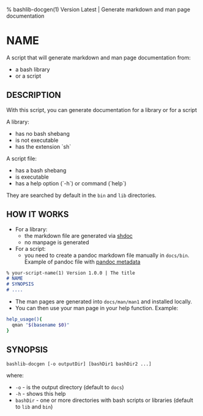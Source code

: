 % bashlib-docgen(1) Version Latest | Generate markdown and man page documentation
# NAME

A script that will generate markdown and man page documentation from:

* a bash library 
* or a script

## DESCRIPTION

With this script, you can generate documentation for a library or for a script

A library:

* has no bash shebang
* is not executable
* has the extension \`sh\`

A script file:

* has a bash shebang
* is executable
* has a help option (\`-h\`) or command (\`help\`)

They are searched by default in the `bin` and `lib` directories.

## HOW IT WORKS

* For a library:
  * the markdown file are generated via [shdoc](https://github.com/reconquest/shdoc)
  * no manpage is generated
* For a script:
  * you need to create a pandoc markdown file manually in `docs/bin`. Example of pandoc file with [pandoc metadata](https://pandoc.org/MANUAL.html#metadata-blocks)
```markdown
% your-script-name(1) Version 1.0.0 | The title
# NAME
# SYNOPSIS
# ....
```
  * The man pages are generated into `docs/man/man1` and installed locally.
  * You can then use your man page in your help function. Example:
```bash
help_usage(){
  qman "$(basename $0)"
}
```



## SYNOPSIS


```bash
bashlib-docgen [-o outputDir] [bashDir1 bashDir2 ...]
```

where:

* `-o`      - is the output directory (default to `docs`)
* `-h`      - shows this help
* `bashDir` - one or more directories with bash scripts or libraries (default to `lib` and `bin`)

